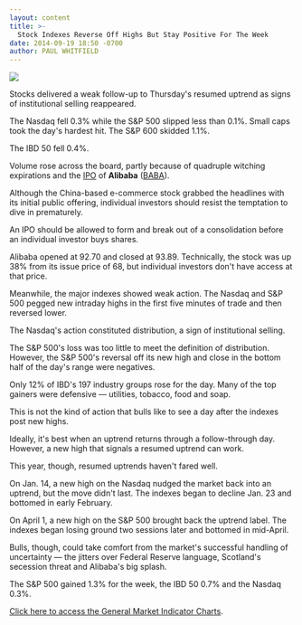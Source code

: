 ```yaml
---
layout: content
title: >-
  Stock Indexes Reverse Off Highs But Stay Positive For The Week
date: 2014-09-19 18:50 -0700
author: PAUL WHITFIELD
---
```






![](https://www.investors.com/wp-content/uploads/ibd-migrated-images/MPv_140922_635467374306348630.png)









Stocks delivered a weak follow-up to Thursday's resumed uptrend as signs of institutional selling reappeared.


The Nasdaq fell 0.3% while the S&P 500 slipped less than 0.1%. Small caps took the day's hardest hit. The S&P 600 skidded 1.1%.


The IBD 50 fell 0.4%.


Volume rose across the board, partly because of quadruple witching expirations and the [IPO](http://news.investors.com/iponews.htm) of **Alibaba** ([BABA](https://research.investors.com/quote.aspx?symbol=BABA)).


Although the China-based e-commerce stock grabbed the headlines with its initial public offering, individual investors should resist the temptation to dive in prematurely.


An IPO should be allowed to form and break out of a consolidation before an individual investor buys shares.


Alibaba opened at 92.70 and closed at 93.89. Technically, the stock was up 38% from its issue price of 68, but individual investors don't have access at that price.


Meanwhile, the major indexes showed weak action. The Nasdaq and S&P 500 pegged new intraday highs in the first five minutes of trade and then reversed lower.


The Nasdaq's action constituted distribution, a sign of institutional selling.


The S&P 500's loss was too little to meet the definition of distribution. However, the S&P 500's reversal off its new high and close in the bottom half of the day's range were negatives.


Only 12% of IBD's 197 industry groups rose for the day. Many of the top gainers were defensive — utilities, tobacco, food and soap.


This is not the kind of action that bulls like to see a day after the indexes post new highs.


Ideally, it's best when an uptrend returns through a follow-through day. However, a new high that signals a resumed uptrend can work.


This year, though, resumed uptrends haven't fared well.


On Jan. 14, a new high on the Nasdaq nudged the market back into an uptrend, but the move didn't last. The indexes began to decline Jan. 23 and bottomed in early February.


On April 1, a new high on the S&P 500 brought back the uptrend label. The indexes began losing ground two sessions later and bottomed in mid-April.


Bulls, though, could take comfort from the market's successful handling of uncertainty — the jitters over Federal Reserve language, Scotland's secession threat and Alibaba's big splash.


The S&P 500 gained 1.3% for the week, the IBD 50 0.7% and the Nasdaq 0.3%.


[Click here to access the General Market Indicator Charts](https://www.investors.com/pdf/GMI_092214.pdf).




